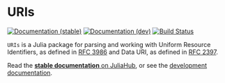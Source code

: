 # URIs

[![Documentation (stable)][docs-stable-img]][docs-stable-url] [![Documentation (dev)][docs-dev-img]][docs-dev-url] [![Build Status](https://github.com/JuliaWeb/URIs.jl/workflows/CI/badge.svg)](https://github.com/JuliaWeb/URIs.jl/actions)

`URIs` is a Julia package for parsing and working with Uniform Resource
Identifiers, as defined in [RFC 3986](https://www.ietf.org/rfc/rfc3986.txt) and Data URI, as defined in [RFC 2397](https://datatracker.ietf.org/doc/html/rfc2397).

Read the [**stable documentation** on
JuliaHub][docs-stable-url], or see the [development
documentation][docs-dev-url].

[docs-dev-img]: https://img.shields.io/badge/docs-dev-blue.svg
[docs-dev-url]: https://juliaweb.github.io/URIs.jl/dev

[docs-stable-img]: https://img.shields.io/badge/docs-stable-blue.svg
[docs-stable-url]: https://juliahub.com/docs/URIs/

